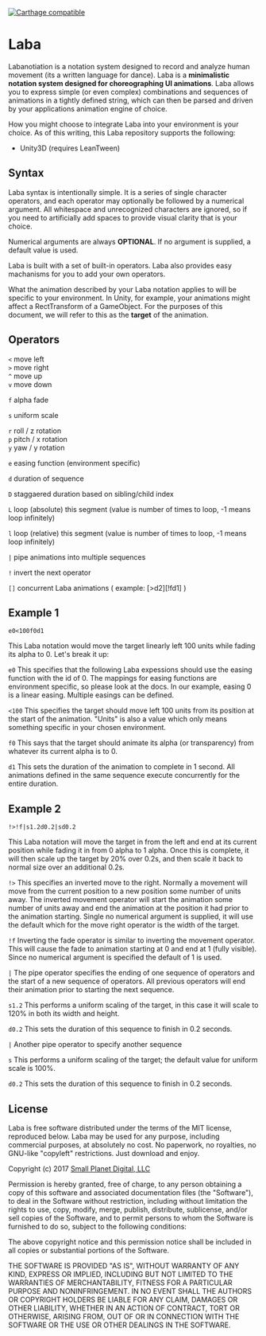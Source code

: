 [![Carthage compatible](https://img.shields.io/badge/Carthage-compatible-4BC51D.svg?style=flat)](https://github.com/Carthage/Carthage)


# Laba

Labanotiation is a notation system designed to record and analyze human movement (its a written language for dance). Laba is a **minimalistic notation system designed for choreographing UI animations**. Laba allows you to express simple (or even complex) combinations and sequences of animations in a tightly defined string, which can then be parsed and driven by your applications animation engine of choice.

How you might choose to integrate Laba into your environment is your choice. As of this writing, this Laba repository supports the following:

* Unity3D (requires LeanTween)

## Syntax

Laba syntax is intentionally simple. It is a series of single character operators, and each operator may optionally be followed by a numerical argument. All whitespace and unrecognized characters are ignored, so if you need to artificially add spaces to provide visual clarity that is your choice.

Numerical arguments are always **OPTIONAL**. If no argument is supplied, a default value is used.

Laba is built with a set of built-in operators. Laba also provides easy machanisms for you to add your own operators.

What the animation described by your Laba notation applies to will be specific to your environment. In Unity, for example, your animations might affect a RectTransform of a GameObject. For the purposes of this document, we will refer to this as the **target** of the animation.

## Operators

`<` move left  
`>` move right  
`^` move up  
`v` move down  

`f` alpha fade  

`s` uniform scale  

`r` roll / z rotation  
`p` pitch / x rotation  
`y` yaw / y rotation  

`e` easing function (environment specific)  

`d` duration of sequence   

`D` staggaered duration based on sibling/child index

`L` loop (absolute) this segment (value is number of times to loop, -1 means loop infinitely)

`l` loop (relative) this segment (value is number of times to loop, -1 means loop infinitely)

`|` pipe animations into multiple sequences  

`!` invert the next operator  

`[]` concurrent Laba animations ( example: [>d2][!fd1] )


## Example 1

```e0<100f0d1```  

This Laba notation would move the target linearly left 100 units while fading its alpha to 0.  Let's break it up:

`e0` This specifies that the following Laba expessions should use the easing function with the id of 0. The mappings for easing functions are environment specific, so please look at the docs. In our example, easing 0 is a linear easing. Multiple easings can be defined.

`<100` This specifies the target should move left 100 units from its position at the start of the animation. "Units" is also a value which only means something specific in your chosen environment.

`f0` This says that the target should animate its alpha (or transparency) from whatever its current alpha is to 0.

`d1` This sets the duration of the animation to complete in 1 second. All animations defined in the same sequence execute concurrently for the entire duration.


## Example 2

```!>!f|s1.2d0.2|sd0.2```

This Laba notation will move the target in from the left and end at its current position while fading it in from 0 alpha to 1 alpha. Once this is complete, it will then scale up the target by 20% over 0.2s, and then scale it back to normal size over an additional 0.2s.

`!>` This specifies an inverted move to the right. Normally a movement will move from the current position to a new position some number of units away. The inverted movement operator will start the animation some number of units away and end the animation at the position it had prior to the animation starting. Single no numerical argument is supplied, it will use the default which for the move right operator is the width of the target.

`!f` Inverting the fade operator is similar to inverting the movement operator. This will cause the fade to animation starting at 0 and end at 1 (fully visible). Since no numerical argument is specified the default of 1 is used.

`|` The pipe operator specifies the ending of one sequence of operators and the start of a new sequence of operators. All previous operators will end their animation prior to starting the next sequence.

`s1.2` This performs a uniform scaling of the target, in this case it will scale to 120% in both its width and height.

`d0.2` This sets the duration of this sequence to finish in 0.2 seconds.

`|` Another pipe operator to specify another sequence

`s` This performs a uniform scaling of the target; the default value for uniform scale is 100%.

`d0.2` This sets the duration of this sequence to finish in 0.2 seconds.








## License

Laba is free software distributed under the terms of the MIT license, reproduced below. Laba may be used for any purpose, including commercial purposes, at absolutely no cost. No paperwork, no royalties, no GNU-like "copyleft" restrictions. Just download and enjoy.

Copyright (c) 2017 [Small Planet Digital, LLC](http://smallplanet.com)

Permission is hereby granted, free of charge, to any person obtaining a copy of this software and associated documentation files (the "Software"), to deal in the Software without restriction, including without limitation the rights to use, copy, modify, merge, publish, distribute, sublicense, and/or sell copies of the Software, and to permit persons to whom the Software is furnished to do so, subject to the following conditions:

The above copyright notice and this permission notice shall be included in all copies or substantial portions of the Software.

THE SOFTWARE IS PROVIDED "AS IS", WITHOUT WARRANTY OF ANY KIND, EXPRESS OR IMPLIED, INCLUDING BUT NOT LIMITED TO THE WARRANTIES OF MERCHANTABILITY, FITNESS FOR A PARTICULAR PURPOSE AND NONINFRINGEMENT. IN NO EVENT SHALL THE AUTHORS OR COPYRIGHT HOLDERS BE LIABLE FOR ANY CLAIM, DAMAGES OR OTHER LIABILITY, WHETHER IN AN ACTION OF CONTRACT, TORT OR OTHERWISE, ARISING FROM, OUT OF OR IN CONNECTION WITH THE SOFTWARE OR THE USE OR OTHER DEALINGS IN THE SOFTWARE.
